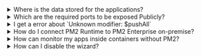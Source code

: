 <details><summary>Where is the data stored for the applications?</summary>
 <p>
  Data stored for the applications are stored into Elasticsearch (metrics, traces…)
  </p>
</details>

<details><summary>Which are the required ports to be exposed Publicly?</summary>
<p>
 
- If you use PM2 Enterprise with the HTTP configuration, the port 80 is the only one needed
- If you use PM2 Enterprise with the HTTPs configutation, the port 443 is the only one needed
 </p>
</details>



<details><summary>I get a error about `Unknown modifier: $pushAll`</summary>
 <p>
  We only support mongodb up to version 3.4 for now, you need to downgrade.
  </p>
</details>

<details><summary>How do I connect PM2 Runtime to PM2 Enterprise on-premise?</summary>
 <p>
 When you first register, you should have a bucket created automatically, then you will have connection data in the middle in this format : 

```
> KEYMETRICS_NODE=<your KM_SITE_URL> pm2 link <identifier_one> <identifier_two>
```

You have two way to link your pm2 : 
  - Connect to the instance where pm2 is and run the command.
  - If you have container, just add these environements variables :
    - `KEYMETRICS_PUBLIC`: replace with `identifier_two>`
    - `KEYMETRICS_SECRET`: replace with `<identifier_one>`
    - `KEYMETRICS_NODE`: replace with `<your KM_SITE_URL>`
    - `INSTANCE_NAME`: (optional) replace it if you want your server in keymetrics to have a fixed name
  </p>
</details>


<details><summary>How can monitor my apps inside containers without PM2?</summary>
 <p>
  You can use our nodejs agent without PM2, see the documentation there : https://pm2.io/doc/en/enterprise/collector/standalone/

  </p>
</details>


<details><summary>How can I disable the wizard?</summary>
 <p>
For your own credentials security, you should stop the wizard container. You can restart it when you want if you need to change the configuration
`docker-compose stop km-wizard`
  </p>
</details>


